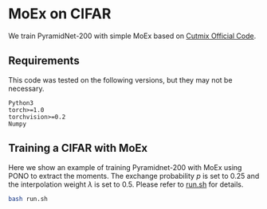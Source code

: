 # MoEx on CIFAR

We train PyramidNet-200 with simple MoEx based on [Cutmix Official Code](https://github.com/clovaai/CutMix-PyTorch). 

## Requirements
This code was tested on the following versions, but they may not be necessary.
```
Python3
torch>=1.0
torchvision>=0.2
Numpy
```

## Training a CIFAR with MoEx 
Here we show an example of training Pyramidnet-200 with MoEx using PONO to extract the moments. The exchange probability $p$ is set to 0.25 and the interpolation weight $\lambda$ is set to 0.5. Please refer to [run.sh](https://github.com/Boyiliee/MoEx/blob/master/CIFAR/run.sh) for details.

```sh
bash run.sh
```


